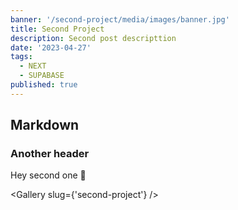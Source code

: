 ```yaml
---
banner: '/second-project/media/images/banner.jpg'
title: Second Project
description: Second post descripttion
date: '2023-04-27'
tags:
  - NEXT
  - SUPABASE
published: true
---
```


## Markdown

### Another header

Hey second one 👋

<script>
  import Gallery from '../lib/components/Gallery.svelte'
  export let finite;
    const projectImages = [
        "/media/images/banner.png"
    ]

    console.log(finite)

    console.log("Project iamges from .md file: ",projectImages)
</script>

<Gallery slug={'second-project'} />
